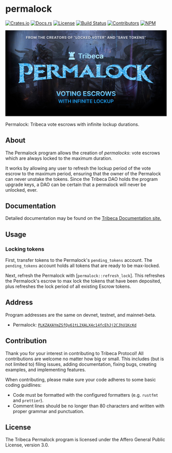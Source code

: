 # permalock

[![Crates.io](https://img.shields.io/crates/v/permalock)](https://crates.io/crates/permalock)
[![Docs.rs](https://img.shields.io/docsrs/permalock)](https://docs.rs/permalock)
[![License](https://img.shields.io/crates/l/permalock)](https://github.com/TribecaHQ/permalock/blob/master/LICENSE)
[![Build Status](https://img.shields.io/github/workflow/status/TribecaHQ/permalock/E2E/master)](https://github.com/TribecaHQ/permalock/actions/workflows/programs-e2e.yml?query=branch%3Amaster)
[![Contributors](https://img.shields.io/github/contributors/TribecaHQ/permalock)](https://github.com/TribecaHQ/permalock/graphs/contributors)
[![NPM](https://img.shields.io/npm/v/@tribecahq/permalock)](https://www.npmjs.com/package/@tribecahq/permalock)

<p align="center">
    <img src="https://raw.githubusercontent.com/TribecaHQ/permalock/master/images/banner.png" />
</p>

Permalock: Tribeca vote escrows with infinite lockup durations.

## About

The Permalock program allows the creation of _permalocks_: vote escrows which are always locked to the maximum duration.

It works by allowing any user to refresh the lockup period of the vote escrow to the maximum period,
ensuring that the owner of the Permalock can never unstake the tokens. Since the Tribeca DAO holds the program
upgrade keys, a DAO can be certain that a permalock will never be unlocked, ever.

## Documentation

Detailed documentation may be found on the [Tribeca Documentation site.](https://docs.tribeca.so)

## Usage

### Locking tokens

First, transfer tokens to the Permalock's `pending_tokens` account. The `pending_tokens` account holds all tokens that
are ready to be max-locked.

Next, refresh the Permalock with [`permalock::refresh_lock`]. This refreshes the Permalock's escrow
to max lock the tokens that have been deposited, plus refreshes the lock period of all existing Escrow tokens.

## Address

Program addresses are the same on devnet, testnet, and mainnet-beta.

- Permalock: [`PLKZAXAYmZSfQv61tL2XALX4c14fcEhJj2CJhU1KcKd`](https://explorer.solana.com/address/PLKZAXAYmZSfQv61tL2XALX4c14fcEhJj2CJhU1KcKd)

## Contribution

Thank you for your interest in contributing to Tribeca Protocol! All contributions are welcome no matter how big or small. This includes
(but is not limited to) filing issues, adding documentation, fixing bugs, creating examples, and implementing features.

When contributing, please make sure your code adheres to some basic coding guidlines:

- Code must be formatted with the configured formatters (e.g. `rustfmt` and `prettier`).
- Comment lines should be no longer than 80 characters and written with proper grammar and punctuation.

## License

The Tribeca Permalock program is licensed under the Affero General Public License, version 3.0.

